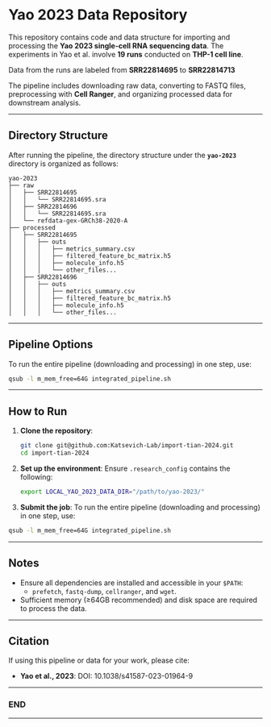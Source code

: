 # Yao 2023 Data Repository

This repository contains code and data structure for importing and processing the **Yao 2023 single-cell RNA sequencing data**. The experiments in Yao et al. involve **19 runs** conducted on **THP-1 cell line**. 

Data from the runs are labeled from **SRR22814695** to **SRR22814713**

The pipeline includes downloading raw data, converting to FASTQ files, preprocessing with **Cell Ranger**, and organizing processed data for downstream analysis.

---

## Directory Structure

After running the pipeline, the directory structure under the **`yao-2023`** directory is organized as follows:

```plaintext
yao-2023
├── raw
│   ├── SRR22814695
│   │   └── SRR22814695.sra
│   ├── SRR22814696
│   │   └── SRR22814695.sra
│   └── refdata-gex-GRCh38-2020-A
├── processed
│   ├── SRR22814695
│   │   ├── outs
│   │   │   ├── metrics_summary.csv
│   │   │   ├── filtered_feature_bc_matrix.h5
│   │   │   ├── molecule_info.h5
│   │   │   └── other_files...
│   ├── SRR22814696
│   │   ├── outs
│   │   │   ├── metrics_summary.csv
│   │   │   ├── filtered_feature_bc_matrix.h5
│   │   │   ├── molecule_info.h5
│   │   │   └── other_files...
```

---

## Pipeline Options

To run the entire pipeline (downloading and processing) in one step, use:
```bash
qsub -l m_mem_free=64G integrated_pipeline.sh
```

---

## How to Run

1. **Clone the repository**:
   ```bash
   git clone git@github.com:Katsevich-Lab/import-tian-2024.git
   cd import-tian-2024
   ```

2. **Set up the environment**:
   Ensure `.research_config` contains the following:
   ```bash
   export LOCAL_YAO_2023_DATA_DIR="/path/to/yao-2023/"
   ```

3. **Submit the job**:
   To run the entire pipeline (downloading and processing) in one step, use:
```bash
qsub -l m_mem_free=64G integrated_pipeline.sh
```

---

## Notes

- Ensure all dependencies are installed and accessible in your `$PATH`:
  - `prefetch`, `fastq-dump`, `cellranger`, and `wget`.
- Sufficient memory (≥64GB recommended) and disk space are required to process the data.

---

## Citation

If using this pipeline or data for your work, please cite:
- **Yao et al., 2023**: DOI: 10.1038/s41587-023-01964-9

---

### **END** 

---